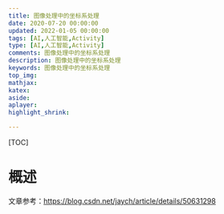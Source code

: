 ```yaml
---
title: 图像处理中的坐标系处理
date: 2020-07-20 00:00:00
updated: 2022-01-05 00:00:00
tags: [AI,人工智能,Activity]
type: [AI,人工智能,Activity]
comments: 图像处理中的坐标系处理
description: 图像处理中的坐标系处理
keywords: 图像处理中的坐标系处理
top_img:
mathjax:
katex:
aside:
aplayer:
highlight_shrink:

---
```


[TOC]

# 概述

文章参考：https://blog.csdn.net/jaych/article/details/50631298

